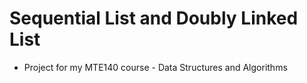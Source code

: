 # Sequential List and Doubly Linked List

* Project for my MTE140 course - Data Structures and Algorithms


